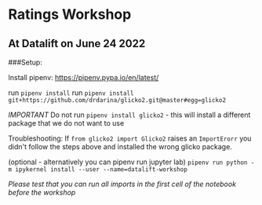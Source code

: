 # Ratings Workshop
## At Datalift on June 24 2022

###Setup:

Install pipenv: https://pipenv.pypa.io/en/latest/

run `pipenv install`
run `pipenv install git+https://github.com/drdarina/glicko2.git@master#egg=glicko2`

*IMPORTANT* Do not run `pipenv install glicko2` - this will install a different package that we do not want to use

Troubleshooting: If `from glicko2 import Glicko2` raises an `ImportErorr` you didn't follow the steps above and installed the wrong glicko package.

(optional - alternatively you can pipenv run jupyter lab) `pipenv run python -m ipykernel install --user --name=datalift-workshop`

*Please test that you can run all imports in the first cell of the notebook before the workshop*

